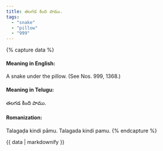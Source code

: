 ```yaml
---
title: తలగడ కింది పాము.
tags:
  - "snake"
  - "pillow"
  - "999"
---
```


{% capture data %}
#### Meaning in English:
A snake under the pillow.
(See Nos. 999, 1368.)

#### Meaning in Telugu:
తలగడ కింది పాము.

#### Romanization:
Talagaḍa kindi pāmu.
Talagada kindi pamu.
{% endcapture %}

{{ data | markdownify }}

